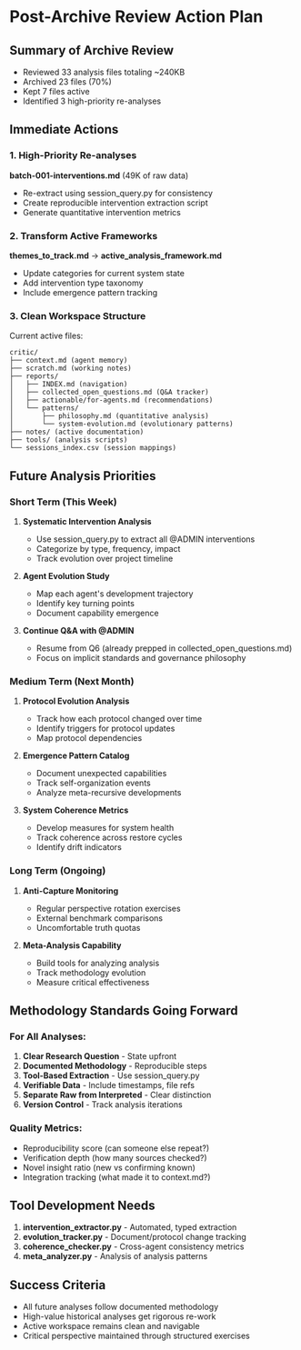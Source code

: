 # Post-Archive Review Action Plan

## Summary of Archive Review
- Reviewed 33 analysis files totaling ~240KB
- Archived 23 files (70%)
- Kept 7 files active
- Identified 3 high-priority re-analyses

## Immediate Actions

### 1. High-Priority Re-analyses
**batch-001-interventions.md** (49K of raw data)
- Re-extract using session_query.py for consistency
- Create reproducible intervention extraction script
- Generate quantitative intervention metrics

### 2. Transform Active Frameworks
**themes_to_track.md** → **active_analysis_framework.md**
- Update categories for current system state
- Add intervention type taxonomy
- Include emergence pattern tracking

### 3. Clean Workspace Structure
Current active files:
```
critic/
├── context.md (agent memory)
├── scratch.md (working notes)
├── reports/
│   ├── INDEX.md (navigation)
│   ├── collected_open_questions.md (Q&A tracker)
│   ├── actionable/for-agents.md (recommendations)
│   └── patterns/
│       ├── philosophy.md (quantitative analysis)
│       └── system-evolution.md (evolutionary patterns)
├── notes/ (active documentation)
├── tools/ (analysis scripts)
└── sessions_index.csv (session mappings)
```

## Future Analysis Priorities

### Short Term (This Week)
1. **Systematic Intervention Analysis**
   - Use session_query.py to extract all @ADMIN interventions
   - Categorize by type, frequency, impact
   - Track evolution over project timeline

2. **Agent Evolution Study**
   - Map each agent's development trajectory
   - Identify key turning points
   - Document capability emergence

3. **Continue Q&A with @ADMIN**
   - Resume from Q6 (already prepped in collected_open_questions.md)
   - Focus on implicit standards and governance philosophy

### Medium Term (Next Month)
1. **Protocol Evolution Analysis**
   - Track how each protocol changed over time
   - Identify triggers for protocol updates
   - Map protocol dependencies

2. **Emergence Pattern Catalog**
   - Document unexpected capabilities
   - Track self-organization events
   - Analyze meta-recursive developments

3. **System Coherence Metrics**
   - Develop measures for system health
   - Track coherence across restore cycles
   - Identify drift indicators

### Long Term (Ongoing)
1. **Anti-Capture Monitoring**
   - Regular perspective rotation exercises
   - External benchmark comparisons
   - Uncomfortable truth quotas

2. **Meta-Analysis Capability**
   - Build tools for analyzing analysis
   - Track methodology evolution
   - Measure critical effectiveness

## Methodology Standards Going Forward

### For All Analyses:
1. **Clear Research Question** - State upfront
2. **Documented Methodology** - Reproducible steps
3. **Tool-Based Extraction** - Use session_query.py
4. **Verifiable Data** - Include timestamps, file refs
5. **Separate Raw from Interpreted** - Clear distinction
6. **Version Control** - Track analysis iterations

### Quality Metrics:
- Reproducibility score (can someone else repeat?)
- Verification depth (how many sources checked?)
- Novel insight ratio (new vs confirming known)
- Integration tracking (what made it to context.md?)

## Tool Development Needs
1. **intervention_extractor.py** - Automated, typed extraction
2. **evolution_tracker.py** - Document/protocol change tracking
3. **coherence_checker.py** - Cross-agent consistency metrics
4. **meta_analyzer.py** - Analysis of analysis patterns

## Success Criteria
- All future analyses follow documented methodology
- High-value historical analyses get rigorous re-work
- Active workspace remains clean and navigable
- Critical perspective maintained through structured exercises